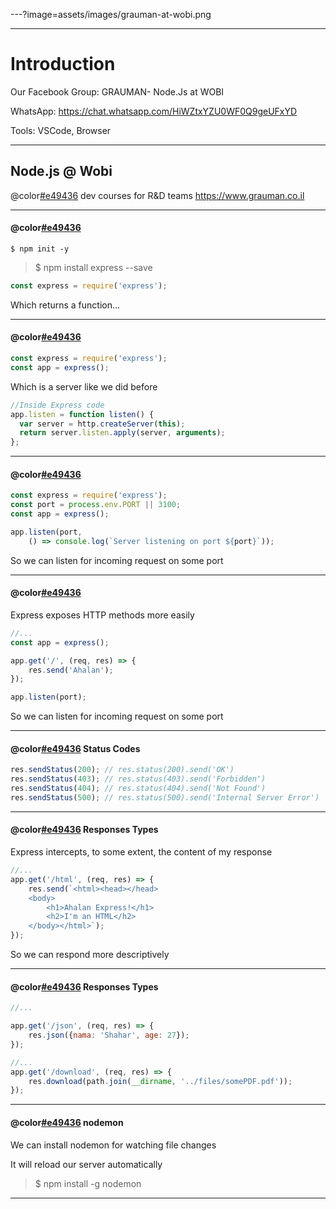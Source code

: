 ---?image=assets/images/grauman-at-wobi.png

---
# Introduction

Our Facebook Group: 
GRAUMAN- Node.Js at WOBI

WhatsApp:
https://chat.whatsapp.com/HiWZtxYZU0WF0Q9geUFxYD

Tools: 
VSCode, Browser

---

## Node.js @ Wobi

@color[#e49436](GRAUMAN) dev courses for R&D teams
https://www.grauman.co.il

---
#### @color[#e49436](Express)

`$ npm init -y`

> $ npm install express --save

```js
const express = require('express');
```
Which returns a function...

---
#### @color[#e49436](Express)

```js
const express = require('express');
const app = express();
```
Which is a server like we did before
```js
//Inside Express code
app.listen = function listen() {
  var server = http.createServer(this);
  return server.listen.apply(server, arguments);
};
```

---
#### @color[#e49436](Express)

```js
const express = require('express');
const port = process.env.PORT || 3100;
const app = express();

app.listen(port, 
    () => console.log(`Server listening on port ${port}`));

```
So we can listen for incoming request on some port

---
#### @color[#e49436](Express)

Express exposes HTTP methods more easily

```js
//...
const app = express();

app.get('/', (req, res) => {
    res.send('Ahalan');
});

app.listen(port);
```
So we can listen for incoming request on some port

---
#### @color[#e49436](Express) Status Codes

```js
res.sendStatus(200); // res.status(200).send('OK')
res.sendStatus(403); // res.status(403).send('Forbidden')
res.sendStatus(404); // res.status(404).send('Not Found')
res.sendStatus(500); // res.status(500).send('Internal Server Error')
```
---
#### @color[#e49436](Express) Responses Types

Express intercepts, to some extent, the content of my response

```js
//...
app.get('/html', (req, res) => {
    res.send(`<html><head></head>
    <body>
        <h1>Ahalan Express!</h1>
        <h2>I'm an HTML</h2>
    </body></html>`);
});

```
So we can respond more descriptively

---
#### @color[#e49436](Express) Responses Types

```js
//...

app.get('/json', (req, res) => {
    res.json({nama: 'Shahar', age: 27});
});

//...
app.get('/download', (req, res) => {
    res.download(path.join(__dirname, '../files/somePDF.pdf'));
});

```

---
#### @color[#e49436](Express) nodemon

We can install nodemon for watching file changes 

It will reload our server automatically

> $ npm install -g nodemon

---


